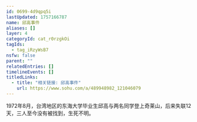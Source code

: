 ```yaml
---
id: 0699-4d9qpq5i
lastUpdated: 1757166787
name: 邱高事件
aliases: []
layer: 4
categoryId: cat_r0rzgkOi
tagIds:
  - tag_iRzyWsB7
nsfw: false
parent: ""
relatedEntries: []
timelineEvents: []
titledLinks:
  - title: "相关链接: 邱高事件"
    url: https://www.sohu.com/a/489948982_121046079
---
```


1972年8月，台湾地区的东海大学毕业生邱高与两名同学登上奇莱山，后来失联12天，三人至今没有被找到，生死不明。
